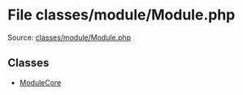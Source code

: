 File classes/module/Module.php
=========

Source: [classes/module/Module.php](https://github.com/PrestaShop/PrestaShop/blob/1.5.0.15/classes/module/Module.php)


Classes
-------

* [ModuleCore](class.ModuleCore.md)

